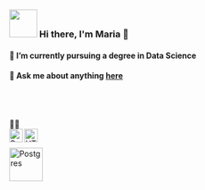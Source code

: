 
### <img src="https://i.pinimg.com/originals/00/4b/17/004b173f6e3d6843df10114e087f30a8.gif" width="50" height="50" /> Hi there, I'm Maria 👋
  
  
  

<!-- #### ⚡ I love math, programming, data science, and books-->
 #### 🌱 I’m currently pursuing a degree in   Data Science      
#### 💬 Ask me about anything [here](https://github.com/intagliated/intagliated/issues)
<br>
<br>
<br>


<!--### Skills -->👨‍💻
<br>
<img align="left" alt="Python" width="24px" src="https://cdn.jsdelivr.net/npm/simple-icons@3.2.0/icons/python.svg" />
<!--<img align="left" alt="GitHub" width="24px" src="https://cdn.jsdelivr.net/npm/simple-icons@3.2.0/icons/github.svg" />-->
<!--<img align="left" alt="JavaScript" width="24px" src="https://cdn.jsdelivr.net/npm/simple-icons@3.2.0/icons/javascript.svg" />-->
<!-- <img align="left" alt="Java" width="24px" src="https://cdn.jsdelivr.net/npm/simple-icons@3.2.0/icons/java.svg" /> -->
<!--<img align="left" alt="C++" width="24px" src="https://cdn.jsdelivr.net/npm/simple-icons@3.2.0/icons/cplusplus.svg" />-->
<img align="left" alt="HTML" width="24px" src="https://cdn.jsdelivr.net/npm/simple-icons@3.2.0/icons/html5.svg" />
<br><br>
<img align="left" alt="Postgres" width="60px" src="https://img.shields.io/badge/postgres-%23316192.svg?style=for-the-badge&logo=postgresql&logoColor=white" />
<!--![Postgres](https://img.shields.io/badge/postgres-%23316192.svg?style=for-the-badge&logo=postgresql&logoColor=white)-->
<!--(<img align="left" alt="CSS" width="24px" src="https://cdn.jsdelivr.net/npm/simple-icons@3.2.0/icons/css3.svg" />)-->
<br>
<br>



